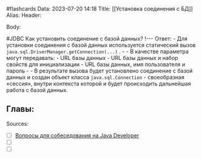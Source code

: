 #flashcards
Data: 2023-07-20 14:18
Title: [[Установка соединения с БД]]
Alias:
Header:




Body:



#JDBC 
Как установить соединение с базой данных?
!---
Ответ:
	- Для установки соединения с базой данных используется статический вызов `java.sql.DriverManager.getConnection(...)` .
	- 
	- В качестве параметра могут передавать:
			- URL базы данных
			- URL базы данных и набор свойств для инициализации
			- URL базы данных, имя пользователя и пароль
	-
	- В результате вызова будет установлено соединение с базой данных и создан объект класса `java.sql.Connection` - своеобразная «сессия», внутри контекста которой и будет происходить дальнейшая работа с базой данных.
<!--SR:!2023-11-03,10,410-->




Главы:
-


Sources:
- [ ] [Вопросы для собеседования на Java Developer](https://github.com/enhorse/java-interview/blob/master/README.md#%D0%9E%D0%9E%D0%9F)
- [ ] []()
- [ ] []()

